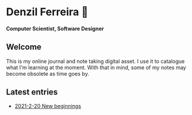 # Denzil Ferreira :book:

#### Computer Scientist, Software Designer

## Welcome

This is my online journal and note taking digital asset. I use it to catalogue what I'm learning at the moment. With that in mind, some of my notes may become obsolete as time goes by.

## Latest entries

-  [2021-2-20 New beginnings](blog/2021-2-20_New_beginnings.md) 

